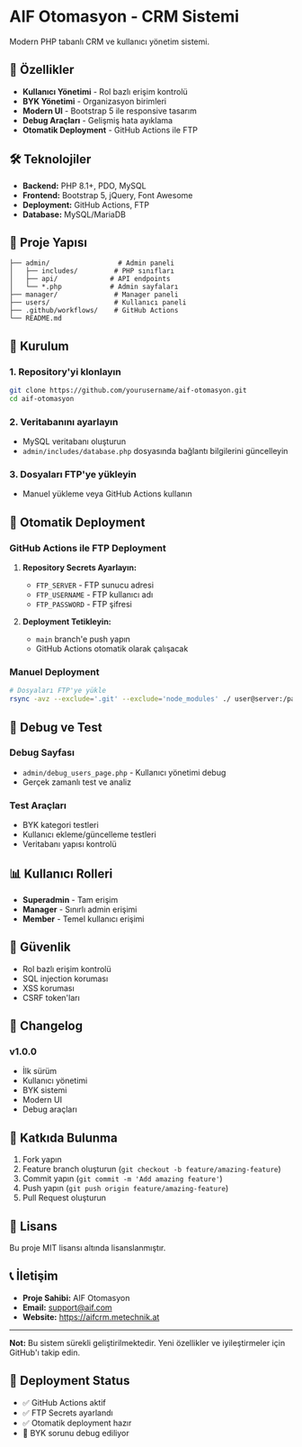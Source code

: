 # AIF Otomasyon - CRM Sistemi

Modern PHP tabanlı CRM ve kullanıcı yönetim sistemi.

## 🚀 Özellikler

- **Kullanıcı Yönetimi** - Rol bazlı erişim kontrolü
- **BYK Yönetimi** - Organizasyon birimleri
- **Modern UI** - Bootstrap 5 ile responsive tasarım
- **Debug Araçları** - Gelişmiş hata ayıklama
- **Otomatik Deployment** - GitHub Actions ile FTP

## 🛠️ Teknolojiler

- **Backend:** PHP 8.1+, PDO, MySQL
- **Frontend:** Bootstrap 5, jQuery, Font Awesome
- **Deployment:** GitHub Actions, FTP
- **Database:** MySQL/MariaDB

## 📁 Proje Yapısı

```
├── admin/                 # Admin paneli
│   ├── includes/         # PHP sınıfları
│   ├── api/             # API endpoints
│   └── *.php            # Admin sayfaları
├── manager/              # Manager paneli
├── users/                # Kullanıcı paneli
├── .github/workflows/    # GitHub Actions
└── README.md
```

## 🔧 Kurulum

### 1. Repository'yi klonlayın
```bash
git clone https://github.com/yourusername/aif-otomasyon.git
cd aif-otomasyon
```

### 2. Veritabanını ayarlayın
- MySQL veritabanı oluşturun
- `admin/includes/database.php` dosyasında bağlantı bilgilerini güncelleyin

### 3. Dosyaları FTP'ye yükleyin
- Manuel yükleme veya GitHub Actions kullanın

## 🚀 Otomatik Deployment

### GitHub Actions ile FTP Deployment

1. **Repository Secrets Ayarlayın:**
   - `FTP_SERVER` - FTP sunucu adresi
   - `FTP_USERNAME` - FTP kullanıcı adı
   - `FTP_PASSWORD` - FTP şifresi

2. **Deployment Tetikleyin:**
   - `main` branch'e push yapın
   - GitHub Actions otomatik olarak çalışacak

### Manuel Deployment
```bash
# Dosyaları FTP'ye yükle
rsync -avz --exclude='.git' --exclude='node_modules' ./ user@server:/path/to/website/
```

## 🐛 Debug ve Test

### Debug Sayfası
- `admin/debug_users_page.php` - Kullanıcı yönetimi debug
- Gerçek zamanlı test ve analiz

### Test Araçları
- BYK kategori testleri
- Kullanıcı ekleme/güncelleme testleri
- Veritabanı yapısı kontrolü

## 📊 Kullanıcı Rolleri

- **Superadmin** - Tam erişim
- **Manager** - Sınırlı admin erişimi
- **Member** - Temel kullanıcı erişimi

## 🔐 Güvenlik

- Rol bazlı erişim kontrolü
- SQL injection koruması
- XSS koruması
- CSRF token'ları

## 📝 Changelog

### v1.0.0
- İlk sürüm
- Kullanıcı yönetimi
- BYK sistemi
- Modern UI
- Debug araçları

## 🤝 Katkıda Bulunma

1. Fork yapın
2. Feature branch oluşturun (`git checkout -b feature/amazing-feature`)
3. Commit yapın (`git commit -m 'Add amazing feature'`)
4. Push yapın (`git push origin feature/amazing-feature`)
5. Pull Request oluşturun

## 📄 Lisans

Bu proje MIT lisansı altında lisanslanmıştır.

## 📞 İletişim

- **Proje Sahibi:** AIF Otomasyon
- **Email:** support@aif.com
- **Website:** https://aifcrm.metechnik.at

---

**Not:** Bu sistem sürekli geliştirilmektedir. Yeni özellikler ve iyileştirmeler için GitHub'ı takip edin.

## 🚀 Deployment Status

- ✅ GitHub Actions aktif
- ✅ FTP Secrets ayarlandı
- ✅ Otomatik deployment hazır
- 🔧 BYK sorunu debug ediliyor